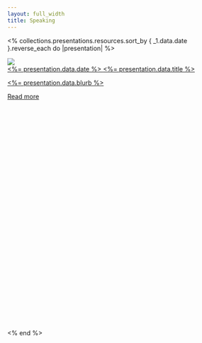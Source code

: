 ```yaml
---
layout: full_width
title: Speaking
---
```


<% collections.presentations.resources.sort_by { _1.data.date }.reverse_each do |presentation| %>
  <div class="md:columns-2 mt-12 pb-12 gap-12">
    <a href="<%= presentation.relative_url %>">
      <img class="w-full" src="<%= relative_url presentation.data.image_url %>"/>
      <div class="">
        <span class="relative z-10">
          <time class="md:block relative z-10 order-first my-2 flex items-center text-sm text-zinc-400 dark:text-zinc-500" datetime="2022-09-05">
            <%= presentation.data.date %>
          </time>
          <span class="text-4xl tracking-tight">
            <%= presentation.data.title %>
          </span>
          <p class="relative z-10 mt-2 text-sm text-zinc-600 dark:text-zinc-400">
            <%= presentation.data.blurb %>
          </p>
          <div aria-hidden="true" class="relative z-10 mt-4 flex items-center text-sm font-medium text-teal-500">
            Read more
            <svg viewBox="0 0 16 16" fill="none" aria-hidden="true" class="ml-1 h-4 w-4 stroke-current">
              <path d="M6.75 5.75 9.25 8l-2.5 2.25" stroke-width="1.5" stroke-linecap="round" stroke-linejoin="round">
              </path>
            </svg>
          </div>
        </span>
      </div>
    </a>
  </div>

<% end %>
